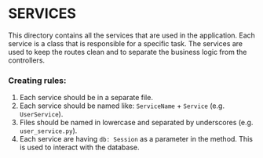 # SERVICES

This directory contains all the services that are used in the application. Each service is a class that is responsible for a specific task. The services are used to keep the routes clean and to separate the business logic from the controllers.

### Creating rules:
1. Each service should be in a separate file.
2. Each service should be named like: `ServiceName` + `Service` (e.g. `UserService`).
3. Files should be named in lowercase and separated by underscores (e.g. `user_service.py`).
4. Each service are having `db: Session` as a parameter in the method. This is used to interact with the database.